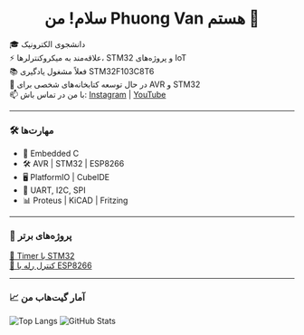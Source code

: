 <h1 align="center">سلام! من Phuong Van هستم 👋</h1>

🎓 دانشجوی الکترونیک  
⚡ علاقه‌مند به میکروکنترلرها، STM32 و پروژه‌های IoT  
📚 فعلاً مشغول یادگیری STM32F103C8T6  
🌱 در حال توسعه کتابخانه‌های شخصی برای AVR و STM32  
📫 با من در تماس باش: [Instagram](https://instagram.com/your_username) | [YouTube](https://youtube.com/@your_channel)

---

### 🛠 مهارت‌ها

- 🔌 Embedded C
- 🛠 AVR | STM32 | ESP8266
- 🖥 PlatformIO | CubeIDE
- 📡 UART, I2C, SPI
- 📊 Proteus | KiCAD | Fritzing

---

### 📌 پروژه‌های برتر
[🔹 Timer با STM32](https://github.com/IR-Quadro/stm32f103-timer)  
[🔹 کنترل رله با ESP8266](https://github.com/IR-Quadro/esp8266-relay-control)

---

### 📈 آمار گیت‌هاب من

![Top Langs](https://github-readme-stats.vercel.app/api/top-langs/?username=IR-Quadro&layout=compact&theme=tokyonight)
![GitHub Stats](https://github-readme-stats.vercel.app/api?username=IR-Quadro&show_icons=true&theme=tokyonight)

